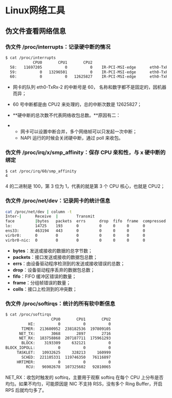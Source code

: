 # Linux网络工具



## 伪文件查看网络信息

### 伪文件 /proc/interrupts：记录硬中断的情况

```bash
$ cat /proc/interrupts
            CPU0       CPU1       CPU2         
  58:   11697205          0          0    IR-PCI-MSI-edge      eth0-TxRx-0
  59:          0   13296501          0    IR-PCI-MSI-edge      eth0-TxRx-1
  60:          0          0   12625827    IR-PCI-MSI-edge      eth0-TxRx-2
```

- 网卡的队列 eth0-TxRx-2 的中断号是 60， 名称和数字都不是固定的，因机器而异；

- 60 号中断都是由 CPU2 来处理的，总的中断次数是 12625827；

- **硬中断的总次数不代表网络收包总数。**原因有二：

- - 网卡可以设置中断合并，多个网络帧可以只发起一次中断；
  - NAPI 运行的时候会关闭硬中断，通过 poll 来收包。

### 伪文件 /proc/irq/x/smp_affinity：保存 CPU 亲和性，与 x 硬中断的绑定

```bash
$ cat /proc/irq/60/smp_affinity
4
```

4 的二进制是 100，第 3 位为 1，代表的就是第 3 个 CPU 核心，也就是 CPU2；

### 伪文件 /proc/net/dev：记录网卡的统计信息

```bash
cat /proc/net/dev | column -t
Inter-|      Receive  |        Transmit
face         |bytes   packets  errs      drop  fifo  frame  compressed  multicast|bytes  packets  errs  drop  fifo  colls  carrier  compressed
lo:          14725    193      0         0     0     0      0           0                14725    193   0     0     0      0        0           0
ens33:       463194   443      0         0     0     0      0           0                48003    244   0     0     0      0        0           0
virbr0:      0        0        0         0     0     0      0           0                0        0     0     0     0      0        0           0
virbr0-nic:  0        0        0         0     0     0      0           0                0        0     0     0     0      0        0           0

```

- **bytes**：发送或接收的数据的总字节数；
- **packets**：接口发送或接收的数据包总数；
- **errs**：由设备驱动程序检测到的发送或接收错误的总数；
- **drop**：设备驱动程序丢弃的数据包总数；
- **fifo**：FIFO 缓冲区错误的数量；
- **frame**：分组帧错误的数量；
- **colls**：接口上检测到的冲突数；

### 伪文件 /proc/softirqs：统计的所有软中断信息

```bash
$ cat /proc/softirqs
                    CPU0       CPU1       CPU2
          HI:          0          0          0
       TIMER:  213600952  238182536  197809105
      NET_TX:       3068       2897       2716
      NET_RX:  183758868  207187711  175961293
       BLOCK:    3193309     632121          0
BLOCK_IOPOLL:          0          0          0
     TASKLET:   10932625     328213     160999
       SCHED:  221105331  119746350   76116897
     HRTIMER:          0          0          0
         RCU:   96902678  107325602   92810065
```

NET_RX：收包时触发的 softirq，主要用于观察 softirq 在每个 CPU 上分布是否均匀。如果不均匀，可能原因是 NIC 不支持 RSS，没有多个 Ring Buffer，开启 RPS 后就均匀多了。



